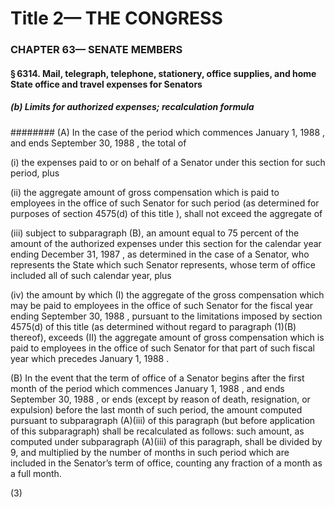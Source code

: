 
# Title 2— THE CONGRESS
### CHAPTER 63— SENATE MEMBERS
#### § 6314. Mail, telegraph, telephone, stationery, office supplies, and home State office and travel expenses for Senators
##### (b) Limits for authorized expenses; recalculation formula
######## (A) In the case of the period which commences January 1, 1988 , and ends September 30, 1988 , the total of

(i) the expenses paid to or on behalf of a Senator under this section for such period, plus

(ii) the aggregate amount of gross compensation which is paid to employees in the office of such Senator for such period (as determined for purposes of section 4575(d) of this title ), shall not exceed the aggregate of

(iii) subject to subparagraph (B), an amount equal to 75 percent of the amount of the authorized expenses under this section for the calendar year ending December 31, 1987 , as determined in the case of a Senator, who represents the State which such Senator represents, whose term of office included all of such calendar year, plus

(iv) the amount by which (I) the aggregate of the gross compensation which may be paid to employees in the office of such Senator for the fiscal year ending September 30, 1988 , pursuant to the limitations imposed by section 4575(d) of this title (as determined without regard to paragraph (1)(B) thereof), exceeds (II) the aggregate amount of gross compensation which is paid to employees in the office of such Senator for that part of such fiscal year which precedes January 1, 1988 .

(B) In the event that the term of office of a Senator begins after the first month of the period which commences January 1, 1988 , and ends September 30, 1988 , or ends (except by reason of death, resignation, or expulsion) before the last month of such period, the amount computed pursuant to subparagraph (A)(iii) of this paragraph (but before application of this subparagraph) shall be recalculated as follows: such amount, as computed under subparagraph (A)(iii) of this paragraph, shall be divided by 9, and multiplied by the number of months in such period which are included in the Senator’s term of office, counting any fraction of a month as a full month.

(3)
